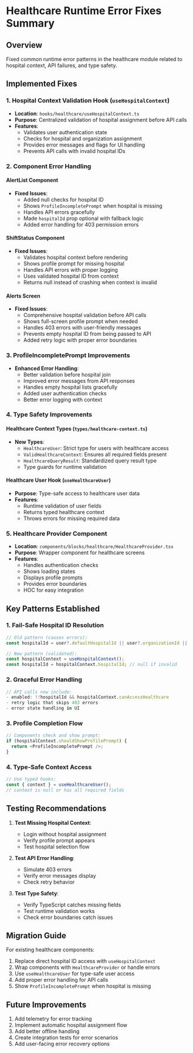 # Healthcare Runtime Error Fixes Summary

## Overview
Fixed common runtime error patterns in the healthcare module related to hospital context, API failures, and type safety.

## Implemented Fixes

### 1. Hospital Context Validation Hook (`useHospitalContext`)
- **Location**: `hooks/healthcare/useHospitalContext.ts`
- **Purpose**: Centralized validation of hospital assignment before API calls
- **Features**:
  - Validates user authentication state
  - Checks for hospital and organization assignment
  - Provides error messages and flags for UI handling
  - Prevents API calls with invalid hospital IDs

### 2. Component Error Handling

#### AlertList Component
- **Fixed Issues**:
  - Added null checks for hospital ID
  - Shows `ProfileIncompletePrompt` when hospital is missing
  - Handles API errors gracefully
  - Made `hospitalId` prop optional with fallback logic
  - Added error handling for 403 permission errors

#### ShiftStatus Component
- **Fixed Issues**:
  - Validates hospital context before rendering
  - Shows profile prompt for missing hospital
  - Handles API errors with proper logging
  - Uses validated hospital ID from context
  - Returns null instead of crashing when context is invalid

#### Alerts Screen
- **Fixed Issues**:
  - Comprehensive hospital validation before API calls
  - Shows full-screen profile prompt when needed
  - Handles 403 errors with user-friendly messages
  - Prevents empty hospital ID from being passed to API
  - Added retry logic with proper error boundaries

### 3. ProfileIncompletePrompt Improvements
- **Enhanced Error Handling**:
  - Better validation before hospital join
  - Improved error messages from API responses
  - Handles empty hospital lists gracefully
  - Added user authentication checks
  - Better error logging with context

### 4. Type Safety Improvements

#### Healthcare Context Types (`types/healthcare-context.ts`)
- **New Types**:
  - `HealthcareUser`: Strict type for users with healthcare access
  - `ValidHealthcareContext`: Ensures all required fields present
  - `HealthcareQueryResult`: Standardized query result type
  - Type guards for runtime validation

#### Healthcare User Hook (`useHealthcareUser`)
- **Purpose**: Type-safe access to healthcare user data
- **Features**:
  - Runtime validation of user fields
  - Returns typed healthcare context
  - Throws errors for missing required data

### 5. Healthcare Provider Component
- **Location**: `components/blocks/healthcare/HealthcareProvider.tsx`
- **Purpose**: Wrapper component for healthcare screens
- **Features**:
  - Handles authentication checks
  - Shows loading states
  - Displays profile prompts
  - Provides error boundaries
  - HOC for easy integration

## Key Patterns Established

### 1. Fail-Safe Hospital ID Resolution
```typescript
// Old pattern (causes errors):
const hospitalId = user?.defaultHospitalId || user?.organizationId || '';

// New pattern (validated):
const hospitalContext = useHospitalContext();
const hospitalId = hospitalContext.hospitalId; // null if invalid
```

### 2. Graceful Error Handling
```typescript
// API calls now include:
- enabled: !!hospitalId && hospitalContext.canAccessHealthcare
- retry logic that skips 403 errors
- error state handling in UI
```

### 3. Profile Completion Flow
```typescript
// Components check and show prompt:
if (hospitalContext.shouldShowProfilePrompt) {
  return <ProfileIncompletePrompt />;
}
```

### 4. Type-Safe Context Access
```typescript
// Use typed hooks:
const { context } = useHealthcareUser();
// context is null or has all required fields
```

## Testing Recommendations

1. **Test Missing Hospital Context**:
   - Login without hospital assignment
   - Verify profile prompt appears
   - Test hospital selection flow

2. **Test API Error Handling**:
   - Simulate 403 errors
   - Verify error messages display
   - Check retry behavior

3. **Test Type Safety**:
   - Verify TypeScript catches missing fields
   - Test runtime validation works
   - Check error boundaries catch issues

## Migration Guide

For existing healthcare components:

1. Replace direct hospital ID access with `useHospitalContext`
2. Wrap components with `HealthcareProvider` or handle errors
3. Use `useHealthcareUser` for type-safe user access
4. Add proper error handling for API calls
5. Show `ProfileIncompletePrompt` when hospital is missing

## Future Improvements

1. Add telemetry for error tracking
2. Implement automatic hospital assignment flow
3. Add better offline handling
4. Create integration tests for error scenarios
5. Add user-facing error recovery options